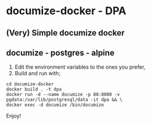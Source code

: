 # documize-docker - DPA
## (Very) Simple documize docker
## documize - postgres - alpine


1. Edit the environment variables to the ones you prefer,
2. Build and run with;

```
cd documize-docker
docker build . -t dpa
docker run -d --name documize -p 80:8080 -v pgdata:/var/lib/postgresql/data -it dpa && \
docker exec -d documize /bin/documize
```

Enjoy!
